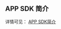 ## APP SDK 简介

详情可见： [APP SDK简介](https://github.com/tencentyun/iot-link-ios/blob/master/doc/SDK%E5%BC%80%E5%8F%91/APP%20SDK%E7%AE%80%E4%BB%8B.md)